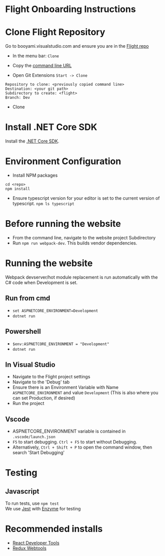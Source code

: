 # Flight Onboarding Instructions

# Clone Flight Repository
Go to booyami.visualstudio.com and ensure you are in the [Flight repo](https://booyami.visualstudio.com/Booyami/_git/Flight)

* In the menu bar: ``` Clone ```

* Copy the [command line URL](https://booyami.visualstudio.com/Booyami/_git/Flight)

* Open Git Extensions ``` Start -> Clone ```

``` Repository to clone: <previously copied command line> ```  
``` Destination: <your git path> ```  
``` Subdirectory to create: <flight> ```  
``` Branch: Dev ```

* Clone

# Install .NET Core SDK

Install the [.NET Core SDK](https://www.microsoft.com/net/core#windowscmd). 

# Environment Configuration

* Install NPM packages

``` cd <repo> ```  
``` npm install ```

* Ensure typescript version for your editor is set to the current version of typescript. ``` npm ls typescript ```

# Before running the website
* From the command line, navigate to the website project Subdirectory
* Run ``` npm run webpack-dev ```.  This builds vendor dependencies. 

# Running the website

Webpack devserver/hot module replacement is run automatically with the C# code when Development is set.

## Run from cmd
* ``` set ASPNETCORE_ENVIRONMENT=Development ```
* ``` dotnet run ```

## Powershell
* ``` $env:ASPNETCORE_ENVIRONMENT = "Development" ```
* ``` dotnet run ```

## In Visual Studio
* Navigate to the Flight project settings
* Navigate to the 'Debug' tab
* Ensure there is an Environment Variable with Name ``` ASPNETCORE_ENVIRONMENT ``` and value ``` Development ```
(This is also where you can set Production, if desired)
* Run the project

## Vscode
* ASPNETCORE_ENVIRONMENT variable is contained in ``` .vscode/launch.json ```
* ``` F5 ``` to start debugging.  ``` Ctrl + F5 ``` to start without Debugging.
* Alternatively, ``` Ctrl + Shift + P ``` to open the command window, then search 'Start Debugging'

# Testing
## Javascript
To run tests, use ``` npm test ```  
We use [Jest](https://facebook.github.io/jest/) with [Enzyme](https://github.com/airbnb/enzyme) for testing  

# Recommended installs

* [React Developer Tools](https://chrome.google.com/webstore/detail/react-developer-tools/fmkadmapgofadopljbjfkapdkoienihi?hl=en)
* [Redux Webtools](https://chrome.google.com/webstore/detail/redux-devtools/lmhkpmbekcpmknklioeibfkpmmfibljd?hl=en)
